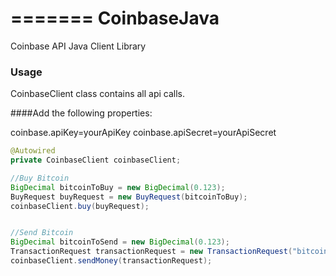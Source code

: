 =======
CoinbaseJava
============

Coinbase API Java Client Library


### Usage

CoinbaseClient class contains all api calls.


####Add the following properties:

coinbase.apiKey=yourApiKey
coinbase.apiSecret=yourApiSecret

```java
@Autowired
private CoinbaseClient coinbaseClient;

//Buy Bitcoin
BigDecimal bitcoinToBuy = new BigDecimal(0.123);
BuyRequest buyRequest = new BuyRequest(bitcoinToBuy);
coinbaseClient.buy(buyRequest);


//Send Bitcoin
BigDecimal bitcoinToSend = new BigDecimal(0.123);
TransactionRequest transactionRequest = new TransactionRequest("bitcoinAddress", bitcoinToSend, "Transaction Note");
coinbaseClient.sendMoney(transactionRequest);
```

